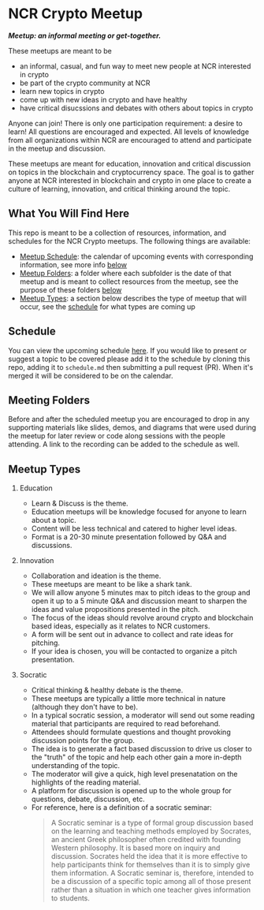 # NCR Crypto Meetup

***Meetup: an informal meeting or get-together.***

These meetups are meant to be

- an informal, casual, and fun way to meet new people at NCR interested in crypto
- be part of the crypto community at NCR
- learn new topics in crypto
- come up with new ideas in crypto and have healthy
- have critical disucssions and debates with others about topics in crypto

Anyone can join! There is only one participation requirement: a desire to learn! All questions are encouraged and expected. All levels of knowledge from all organizations within NCR are encouraged to attend and participate in the meetup and discussion.

These meetups are meant for education, innovation and critical discussion on topics in the blockchain and cryptocurrency space. The goal is to gather anyone at NCR interested in blockchain and crypto in one place to create a culture of learning, innovation, and critical thinking around the topic.

## What You Will Find Here

This repo is meant to be a collection of resources, information, and schedules for the NCR Crypto meetups. The following things are available:

- [Meetup Schedule](./schedule.md): the calendar of upcoming events with corresponding information, see more info [below](#schedule)
- [Meetup Folders](./meetups): a folder where each subfolder is the date of that meetup and is meant to collect resources from the meetup, see the purpose of these folders [below](#meeting-folders)
- [Meetup Types](#meetup-types): a section below describes the type of meetup that will occur, see the [schedule](./schedule.md) for what types are coming up

## Schedule

You can view the upcoming schedule [here](./schedule.md). If you would like to present or suggest a topic to be covered please add it to the schedule by cloning this repo, adding it to `schedule.md` then submitting a pull request (PR). When it's merged it will be considered to be on the calendar.

## Meeting Folders

Before and after the scheduled meetup you are encouraged to drop in any supporting materials like slides, demos, and diagrams that were used during the meetup for later review or code along sessions with the people attending. A link to the recording can be added to the schedule as well.

## Meetup Types

1. Education

   - Learn & Discuss is the theme.
   - Education meetups will be knowledge focused for anyone to learn about a topic.
   - Content will be less technical and catered to higher level ideas.
   - Format is a 20-30 minute presentation followed by Q&A and discussions.

2. Innovation

   - Collaboration and ideation is the theme.
   - These meetups are meant to be like a shark tank.
   - We will allow anyone 5 minutes max to pitch ideas to the group and open it up to a 5 minute Q&A and discussion meant to sharpen the ideas and value propositions presented in the pitch.
   - The focus of the ideas should revolve around crypto and blockchain based ideas, especially as it relates to NCR customers.
   - A form will be sent out in advance to collect and rate ideas for pitching.
   - If your idea is chosen, you will be contacted to organize a pitch presentation.

3. Socratic

   - Critical thinking & healthy debate is the theme.
   - These meetups are typically a little more technical in nature (although they don't have to be).
   - In a typical socratic session, a moderator will send out some reading material that participants are required to read beforehand.
   - Attendees should formulate questions and thought provoking discussion points for the group.
   - The idea is to generate a fact based discussion to drive us closer to the "truth" of the topic and help each other gain a more in-depth understanding of the topic.
   - The moderator will give a quick, high level presenatation on the highlights of the reading material.
   - A platform for discussion is opened up to the whole group for questions, debate, discussion, etc.
   - For reference, here is a definition of a socratic seminar:
       > A Socratic seminar is a type of formal group discussion based on the learning and teaching methods employed by Socrates, an
       > ancient Greek philosopher often credited with founding Western philosophy. It is based more on inquiry and discussion. Socrates
       > held the idea that it is more effective to help participants think for themselves than it is to simply give them information. A
       > Socratic seminar is, therefore, intended to be a discussion of a specific topic among all of those present rather than a
       > situation in which one teacher gives information to students.
